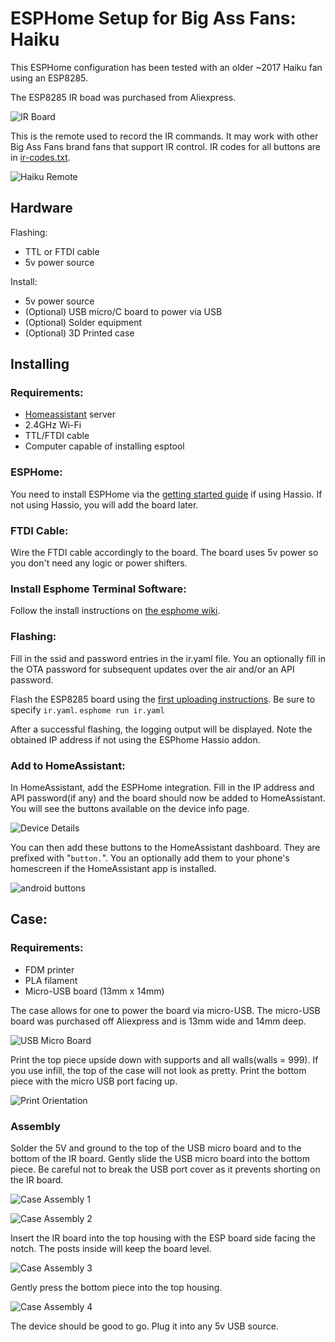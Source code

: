 
# ESPHome Setup for Big Ass Fans: Haiku

This ESPHome configuration has been tested with an older ~2017 Haiku fan using an ESP8285.

The ESP8285 IR boad was purchased from Aliexpress. 

![IR Board](/img/ir-board.png)

This is the remote used to record the IR commands. It may work with other Big Ass Fans brand fans that support IR control. IR codes for all buttons are in [ir-codes.txt](ir-codes.txt).

![Haiku Remote](/img/remote.jpg)



## Hardware
Flashing:

- TTL or FTDI cable
- 5v power source

Install:
- 5v power source
- (Optional) USB micro/C board to power via USB
- (Optional) Solder equipment
- (Optional) 3D Printed case

## Installing

### Requirements:

- [Homeassistant](https://home-assistant.io) server
- 2.4GHz Wi-Fi
- TTL/FTDI cable
- Computer capable of installing esptool
  

### ESPHome:

You need to install ESPHome via the [getting started guide](https://esphome.io/guides/getting_started_hassio#) if using Hassio. If not using Hassio, you will add the board later. 

### FTDI Cable:

Wire the FTDI cable accordingly to the board. The board uses 5v power so you don't need any logic or power shifters.

### Install Esphome Terminal Software:

Follow the install instructions on [the esphome wiki](https://esphome.io/guides/getting_started_command_line#installation).

### Flashing:

Fill in the ssid and password entries in the ir.yaml file. You an optionally fill in the OTA password for subsequent updates over the air and/or an API password. 

Flash the ESP8285 board using the [first uploading instructions](https://esphome.io/guides/getting_started_command_line#first-uploading). Be sure to specify `ir.yaml`.
`esphome run ir.yaml`

After a successful flashing, the logging output will be displayed. Note the obtained IP address if not using the ESPhome Hassio addon. 

### Add to HomeAssistant:

In HomeAssistant, add the ESPHome integration. Fill in the IP address and API password(if any) and the board should now be added to HomeAssistant. You will see the buttons available on the device info page.

![Device Details](/img/ha1.png)

You can then add these buttons to the HomeAssistant dashboard. They are prefixed with "`button.`". You an optionally add them to your phone's homescreen if the HomeAssistant app is installed.

![android buttons](/img/homescreen.png)


## Case:

### Requirements:
 - FDM printer
 - PLA filament
 - Micro-USB board (13mm x 14mm)


The case allows for one to power the board via micro-USB. The micro-USB board was purchased off Aliexpress and is 13mm wide and 14mm deep. 

![USB Micro Board](/img/usb-board.jpg)

Print the top piece upside down with supports and all walls(walls = 999). If you use infill, the top of the case will not look as pretty. Print the bottom piece with the micro USB port facing up. 

![Print Orientation](/img/print-orientation.png)

### Assembly

Solder the 5V and ground to the top of the USB micro board and to the bottom of the IR board.
Gently slide the USB micro board into the bottom piece. Be careful not to break the USB port cover as it prevents shorting on the IR board.

![Case Assembly 1](/img/case1.jpg)

![Case Assembly 2](/img/case2.jpg)

Insert the IR board into the top housing with the ESP board side facing the notch. The posts inside will keep the board level.

![Case Assembly 3](/img/case3.jpg)

Gently press the bottom piece into the top housing.

![Case Assembly 4](/img/case4.jpg)

The device should be good to go. Plug it into any 5v USB source. 